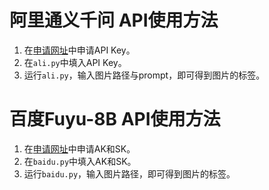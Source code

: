 # 阿里通义千问 API使用方法
1. 在[申请网址](https://help.aliyun.com/zh/dashscope/developer-reference/acquisition-and-configuration-of-api-key?spm=a2c4g.11186623.0.0.7b5728c46Soa44)中申请API Key。
2. 在`ali.py`中填入API Key。
3. 运行`ali.py`，输入图片路径与prompt，即可得到图片的标签。

# 百度Fuyu-8B API使用方法
1. 在[申请网址](https://console.bce.baidu.com/iam/#/iam/accesslist)中申请AK和SK。
2. 在`baidu.py`中填入AK和SK。
3. 运行`baidu.py`，输入图片路径，即可得到图片的标签。